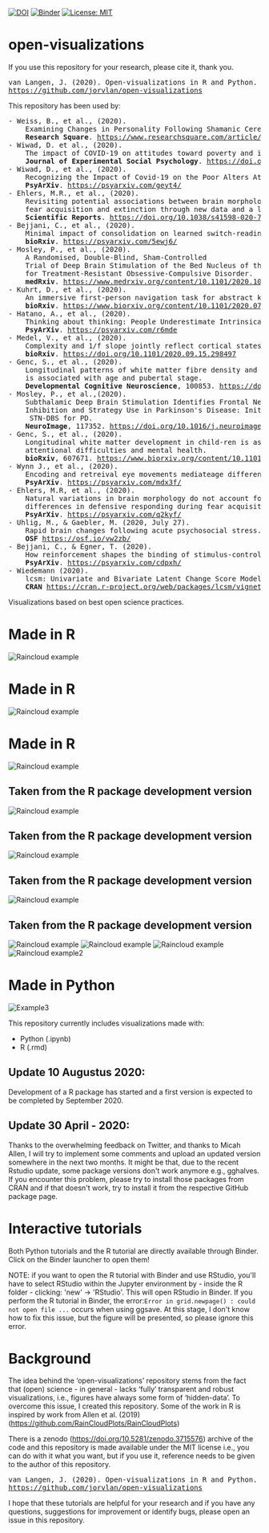 

[![DOI](https://zenodo.org/badge/DOI/10.5281/zenodo.3715576.svg)](https://doi.org/10.5281/zenodo.3715576)
[![Binder](https://mybinder.org/badge_logo.svg)](https://mybinder.org/v2/gh/jorvlan/open-visualizations/master)
[![License: MIT](https://img.shields.io/badge/License-MIT-yellow.svg)](https://github.com/jorvlan/open-visualizations/blob/master/LICENSE)
# open-visualizations

If you use this repository for your research, please cite it, thank you.

<pre>
van Langen, J. (2020). Open-visualizations in R and Python. 
<a href="https://github.com/jorvlan/open-visualizations">https://github.com/jorvlan/open-visualizations</a>
</pre>


This repository has been used by:
<pre>
- Weiss, B., et al., (2020). 
    Examining Changes in Personality Following Shamanic Ceremonial Use of Ayahuasca.
    <b>Research Square</b>. <a href="https://www.researchsquare.com/article/rs-111130/v1">https://www.researchsquare.com/article/rs-111130/v1</a>
- Wiwad, D. et al., (2020).
    The impact of COVID-19 on attitudes toward poverty and inequality.
    <b>Journal of Experimental Social Psychology</b>. <a href="https://doi.org/10.1016/j.jesp.2020.104083">https://doi.org/10.1016/j.jesp.2020.104083</a>
- Wiwad, D., et al., (2020).
    Recognizing the Impact of Covid-19 on the Poor Alters Attitudes Towards Poverty and Inequality.
    <b>PsyArXiv</b>. <a href="https://psyarxiv.com/geyt4/">https://psyarxiv.com/geyt4/</a>
- Ehlers, M.R., et al., (2020). 
    Revisiting potential associations between brain morphology, 
    fear acquisition and extinction through new data and a literature review. 
    <b>Scientific Reports</b>. <a href="https://doi.org/10.1038/s41598-020-76683-1">https://doi.org/10.1038/s41598-020-76683-1</a>
- Bejjani, C., et al., (2020). 
    Minimal impact of consolidation on learned switch-readiness.
    <b>bioRxiv</b>. <a href="https://psyarxiv.com/5ewj6/">https://psyarxiv.com/5ewj6/</a>
- Mosley, P., et al., (2020). 
    A Randomised, Double-Blind, Sham-Controlled 
    Trial of Deep Brain Stimulation of the Bed Nucleus of the Stria Terminalis 
    for Treatment-Resistant Obsessive-Compulsive Disorder. 
    <b>medRxiv</b>. <a href="https://www.medrxiv.org/content/10.1101/2020.10.24.20218024v1">https://www.medrxiv.org/content/10.1101/2020.10.24.20218024v1</a>
- Kuhrt, D., et al., (2020). 
    An immersive first-person navigation task for abstract knowledge acquisition. 
    <b>bioRxiv</b>. <a href="https://www.biorxiv.org/content/10.1101/2020.07.17.208900v1">https://www.biorxiv.org/content/10.1101/2020.07.17.208900v1</a>
- Hatano, A., et al., (2020).
    Thinking about thinking: People Underestimate Intrinsically Motivating Experiences of Waiting
    <b>PsyArXiv</b>. <a href="https://psyarxiv.com/r6mde">https://psyarxiv.com/r6mde</a>
- Medel, V., et al., (2020). 
    Complexity and 1/f slope jointly reflect cortical states across different E/I balances. 
    <b>bioRxiv</b>. <a href="https://doi.org/10.1101/2020.09.15.298497">https://doi.org/10.1101/2020.09.15.298497</a>
- Genc, S., et al., (2020). 
    Longitudinal patterns of white matter fibre density and morphology in children 
    is associated with age and pubertal stage. 
    <b>Developmental Cognitive Neuroscience</b>, 100853. <a href="https://doi.org/10.1016/j.dcn.2020.100853">https://doi.org/10.1016/j.dcn.2020.100853</a>
- Mosley, P., et al.,(2020). 
    Subthalamic Deep Brain Stimulation Identifies Frontal Networks Supporting Initiation, 
    Inhibition and Strategy Use in Parkinson's Disease: Initiation and Inhibition after 
     STN-DBS for PD. 
    <b>NeuroImage</b>, 117352. <a href="https://doi.org/10.1016/j.neuroimage.2020.117352">https://doi.org/10.1016/j.neuroimage.2020.117352</a>
- Genc, S., et al., (2020). 
    Longitudinal white matter development in child-ren is associated with puberty, 
    attentional difficulties and mental health. 
    <b>bioRxiv</b>, 607671. <a href="https://www.biorxiv.org/content/10.1101/607671v2">https://www.biorxiv.org/content/10.1101/607671v2</a>
- Wynn J., et al., (2020). 
    Encoding and retreival eye movements mediateage differences in pattern completion. 
    <b>PsyArXiv</b>. <a href="https://psyarxiv.com/mdx3f/">https://psyarxiv.com/mdx3f/</a>
- Ehlers, M.R, et al., (2020). 
    Natural variations in brain morphology do not account for inter-individual 
    differences in defensive responding during fear acquisition training and extinction. 
    <b>PsyArXiv</b>. <a href="https://psyarxiv.com/q2kyf/">https://psyarxiv.com/q2kyf/</a>
- Uhlig, M., & Gaebler, M. (2020, July 27). 
    Rapid brain changes following acute psychosocial stress. 
    <b>OSF</b> <a href="https://osf.io/vw2zb/">https://osf.io/vw2zb/</a>
- Bejjani, C., & Egner, T. (2020). 
    How reinforcement shapes the binding of stimulus-control associations. 
    <b>PsyArXiv</b>. <a href="https://psyarxiv.com/cdpxh/">https://psyarxiv.com/cdpxh/</a>
- Wiedemann (2020). 
    lcsm: Univariate and Bivariate Latent Change Score Modeling.
    <b>CRAN</b> <a href="https://cran.r-project.org/web/packages/lcsm/vignettes/v0-longitudinal-plots.html">https://cran.r-project.org/web/packages/lcsm/vignettes/v0-longitudinal-plots.html</a>
</pre> 

Visualizations based on best open science practices.
# Made in R
![Raincloud example](R/figure19.png)
# Made in R
![Raincloud example](R/figure18.png)
# Made in R
![Raincloud example](R/figure17.png)
## Taken from the R package development version
![Raincloud example](R/figure5_1.png)
## Taken from the R package development version
![Raincloud example](R/figure3_1.png)
## Taken from the R package development version
![Raincloud example](R/figure4_1.png)
## Taken from the R package development version
![Raincloud example](R/figure10e.png)
![Raincloud example](R/figure10d.png)
![Raincloud example](R/figure5c.png)
![Raincloud example2](R/figure6.png)

# Made in Python
![Example3](Python/tutorial_1/figure10.png)

This repository currently includes visualizations made with:
- Python (.ipynb)
- R (.rmd)

## Update 10 Augustus 2020:
Development of a R package has started and a first version is expected to be completed by September 2020.

## Update 30 April - 2020: 
Thanks to the overwhelming feedback on Twitter, and thanks to Micah Allen, I will try to implement some comments and upload an updated version somewhere in the next two months. It might be that, due to the recent Rstudio update, some package versions don't work anymore e.g., gghalves. If you encounter this problem, please try to install those packages from CRAN and if that doesn't work, try to install it from the respective GitHub package page. 


# Interactive tutorials
Both Python tutorials and the R tutorial are directly available through Binder. Click on the Binder launcher to open them! 

NOTE: if you want to open the R tutorial with Binder and use RStudio, you'll have to select RStudio within the Jupyter environment by - inside the R folder - clicking: 'new' -> 'RStudio'. This will open RStudio in Binder. If you perform the R tutorial in Binder, the error:`Error in grid.newpage() : could not open file ...` occurs when using ggsave. At this stage, I don't know how to fix this issue, but the figure will be presented, so please ignore this error.

# Background
The idea behind the ‘open-visualizations’ repository stems from the fact that (open) science - in general - lacks ‘fully’ transparent and robust visualizations, i.e., figures have always some form of ‘hidden-data’. To overcome this issue, I created this repository. Some of the work in R is inspired by work from Allen et al. (2019)(https://github.com/RainCloudPlots/RainCloudPlots)

There is a zenodo (https://doi.org/10.5281/zenodo.3715576) archive of the code and this repository is made available under the MIT license i.e., you can do with it what you want, but if you use it, reference needs to be given to the author of this repository.

<pre>
van Langen, J. (2020). Open-visualizations in R and Python. 
<a href="https://github.com/jorvlan/open-visualizations">https://github.com/jorvlan/open-visualizations</a>
</pre>

I hope that these tutorials are helpful for your research and if you have any questions, suggestions for improvement or identify bugs, please open an issue in this repository. 
